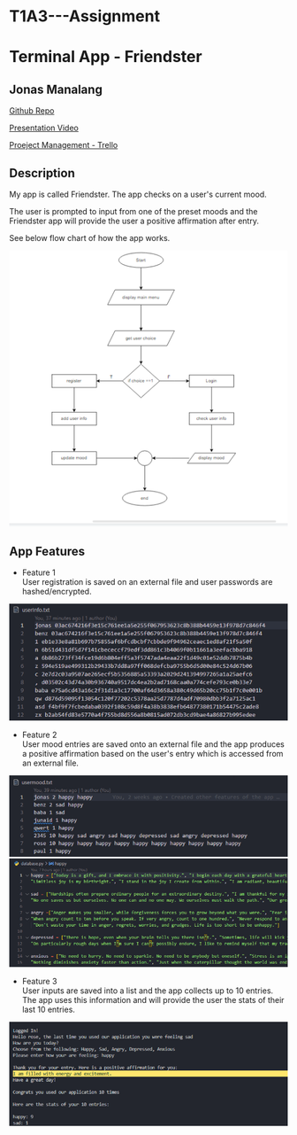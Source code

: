 # T1A3---Assignment 

# Terminal App - Friendster

## Jonas Manalang

[Github Repo](https://github.com/jbm-coder/T1A3---Assignment.git)

[Presentation Video](https://youtu.be/Ffp1SId6d74)

[Proeject Management - Trello ](https://trello.com/b/KIZ40T9M/project-friendster)

## Description

My app is called Friendster. The app checks on a user's current mood.

The user is prompted to input from one of the preset moods and the Friendster app will provide the user a positive affirmation after entry.

See below flow chart of how the app works.

![Screenshot of my app flow chart](/image/FlowChart.PNG)


## App Features

- Feature 1
<br>User registration is saved on an external file and user passwords are hashed/encrypted.

![Screenshot of my app flow chart](/image/feauture1.PNG)

- Feature 2
<br>User mood entries are saved onto an external file and the app produces a positive affirmation based on the user's entry which is accessed from an external file.

![Screenshot of my app flow chart](/image/feauture2.1.PNG)
![Screenshot of my app flow chart](/image/feauture2.2.PNG)

- Feature 3
<br>User inputs are saved into a list and the app collects up to 10 entries. The app uses this information and will provide the user the stats of their last 10 entries.

![Screenshot of my app flow chart](/image/feauture3.PNG)